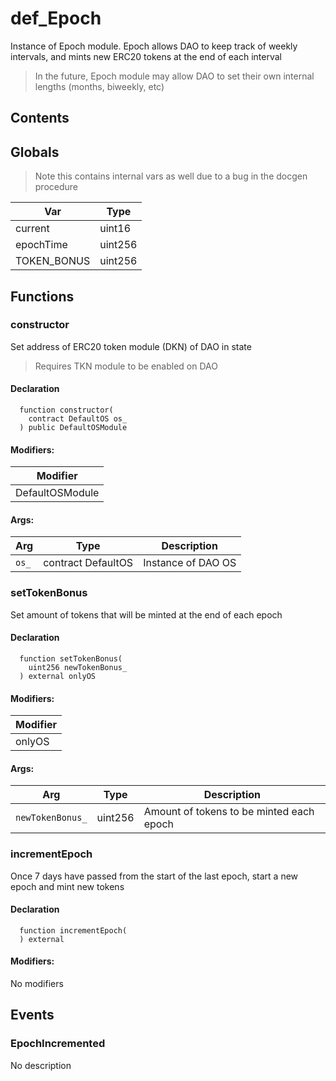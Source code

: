 # def_Epoch


Instance of Epoch module. Epoch allows DAO to keep track of weekly intervals, and mints new ERC20 tokens at the end of each interval

> In the future, Epoch module may allow DAO to set their own internal lengths (months, biweekly, etc)

## Contents
<!-- START doctoc -->
<!-- END doctoc -->

## Globals

> Note this contains internal vars as well due to a bug in the docgen procedure

| Var | Type |
| --- | --- |
| current | uint16 |
| epochTime | uint256 |
| TOKEN_BONUS | uint256 |



## Functions

### constructor
Set address of ERC20 token module (DKN) of DAO in state

> Requires TKN module to be enabled on DAO

#### Declaration
```solidity
  function constructor(
    contract DefaultOS os_
  ) public DefaultOSModule
```

#### Modifiers:
| Modifier |
| --- |
| DefaultOSModule |

#### Args:
| Arg | Type | Description |
| --- | --- | --- |
|`os_` | contract DefaultOS | Instance of DAO OS


### setTokenBonus
Set amount of tokens that will be minted at the end of each epoch



#### Declaration
```solidity
  function setTokenBonus(
    uint256 newTokenBonus_
  ) external onlyOS
```

#### Modifiers:
| Modifier |
| --- |
| onlyOS |

#### Args:
| Arg | Type | Description |
| --- | --- | --- |
|`newTokenBonus_` | uint256 | Amount of tokens to be minted each epoch

### incrementEpoch
Once 7 days have passed from the start of the last epoch, start a new epoch and mint new tokens


#### Declaration
```solidity
  function incrementEpoch(
  ) external
```

#### Modifiers:
No modifiers





## Events

### EpochIncremented
No description

  


